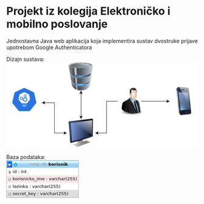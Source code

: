 # Projekt iz kolegija Elektroničko i mobilno poslovanje

Jednostavna Java web aplikacija koja implementira sustav dvostruke prijave upotrebom Google Authenticatora

Dizajn sustava:
![Dizajn sustava](https://raw.githubusercontent.com/mkovac700/emp/main/emp_projekt/images/Untitled%20Diagram.png)

Baza podataka:<br />
![Baza podataka](https://raw.githubusercontent.com/mkovac700/emp/main/emp_projekt/images/Picture6.png)
